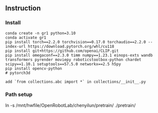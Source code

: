 ## Instruction
### Install
```
conda create -n gr1 python=3.10
conda activate gr1
pip install torch==2.2.0 torchvision==0.17.0 torchaudio==2.2.0 --index-url https://download.pytorch.org/whl/cu118
pip install git+https://github.com/openai/CLIP.git
pip install omegaconf==2.3.0 timm numpy==1.23.1 einops-exts wandb transformers pyrender moviepy roboticstoolbox-python chardet scipy==1.10.1 setuptools==57.5.0 networkx==2.5 h5py
pip install opencv-python
# pytorch3d

add `from collections.abc import *` in collections/__init__.py

```

### Path setup
ln -s /mnt/hwfile/OpenRobotLab/chenyilun/pretrain/ ./pretrain/

